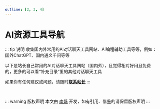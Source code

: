 ```yaml
---
outline: [2, 3, 4]
---
```

<script setup>
import { AI_DATA } from './data/ai'
</script>


# AI资源工具导航

::: tip 说明
收集国内外常用的AI对话聊天工具网站、AI编程辅助工具等等，例如：国外ChatGPT、国内通义千问等等

以下是站长自己常用的AI对话聊天工具网站（国内外），且觉得相对好用且免费的，更多的可以看“补充目录”里的其他对话聊天工具

如果你有任何建议或问题，请随时<a href='/about/'>**联系站长**</a> 
:::

<MNavLinks v-for="{title, items} in AI_DATA" :title="title" :items="items"/>


<br />

::: warning 版权声明
本文由 [南烁](https://github.com/nanshuo0814) 开发，如有引用、借鉴的请保留版权声明
:::
